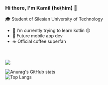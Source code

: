 ### Hi there, I'm Kamil (he\him) 👋

🎓 Student of Silesian University of Technology

- 🔭 I’m currently trying to learn kotlin 😵
- 🌱 Future mobile app dev
- ☕ Official coffee superfan

<br>

![](https://komarev.com/ghpvc/?username=wymiatocz&color=9300c5)

![Anurag's GitHub stats](https://github-readme-stats.vercel.app/api?username=wymiatocz&border_color=9300c5&icon_color=9300c5&theme=radical&show_icons=true)
<br>
![Top Langs](https://github-readme-stats.vercel.app/api/top-langs/?username=wymiatocz&border_color=9300c5&icon_color=9300c5&theme=radical&card_width=495)
